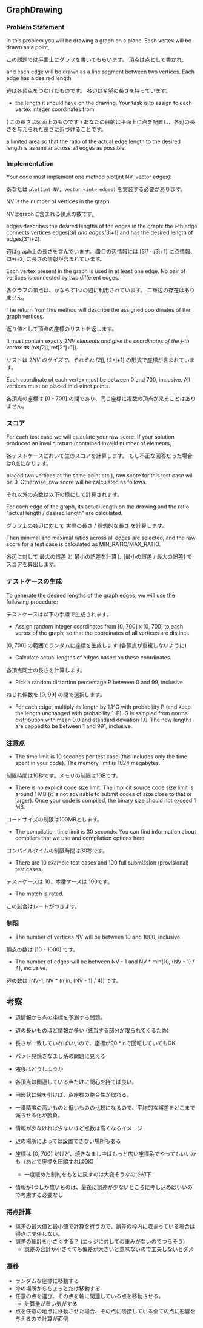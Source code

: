 ## GraphDrawing

### Problem Statement

In this problem you will be drawing a graph on a plane. Each vertex will be drawn as a point, 

この問題では平面上にグラフを書いてもらいます。 頂点は点として書かれ、

and each edge will be drawn as a line segment between two vertices. Each edge has a desired length 

辺は各頂点をつなげたものです。 各辺は希望の長さを持っています。

- the length it should have on the drawing. Your task is to assign to each vertex integer coordinates from 

( この長さは図面上のものです ) あなたの目的は平面上に点を配置し、各辺の長さを与えられた長さに近づけることです。

a limited area so that the ratio of the actual edge length to the desired length is as similar across all 
edges as possible.

### Implementation

Your code must implement one method plot(int NV, vector <int> edges):

あなたは `plot(int NV, vector <int> edges)` を実装する必要があります。

NV is the number of vertices in the graph.

NVはgraphに含まれる頂点の数です。

edges describes the desired lengths of the edges in the graph: the i-th edge connects vertices edges[3*i] and edges[3*i+1] and has the desired length of edges[3*i+2].

辺はgraph上の長さを含んでいます。i番目の辺情報には [3*i] - [3*i+1] に点情報、[3*i+2] に長さの情報が含まれています。

Each vertex present in the graph is used in at least one edge. No pair of vertices is connected by two different edges.

各グラフの頂点は、かならず1つの辺に利用されています。 二重辺の存在はありません。

The return from this method will describe the assigned coordinates of the graph vertices. 

返り値として頂点の座標のリストを返します。

It must contain exactly 2*NV elements and give the coordinates of the j-th vertex as (ret[2*j], ret[2*j+1]). 

リストは 2*NV のサイズで、それぞれ [2*j], [2*j+1] の形式で座標が含まれています。

Each coordinate of each vertex must be between 0 and 700, inclusive. All vertices must be placed in distinct points.

各頂点の座標は [0 - 700] の間であり、同じ座標に複数の頂点が来ることはありません。



### スコア

For each test case we will calculate your raw score. If your solution produced an invalid return (contained invalid number of elements,

各テストケースにおいて生のスコアを計算します。 もし不正な回答だった場合は0点になります。

placed two vertices at the same point etc.), raw score for this test case will be 0. Otherwise, raw score will be calculated as follows. 

それ以外の点数は以下の様にして計算されます。

For each edge of the graph, its actual length on the drawing and the ratio "actual length / desired length" are calculated. 

グラフ上の各辺に対して 実際の長さ / 理想的な長さ を計算します。

Then minimal and maximal ratios across all edges are selected, and the raw score for a test case is calculated as MIN_RATIO/MAX_RATIO. 

各辺に対して 最大の誤差 と 最小の誤差を計算し [最小の誤差 / 最大の誤差] でスコアを算出します。



### テストケースの生成

To generate the desired lengths of the graph edges, we will use the following procedure:

テストケースは以下の手順で生成されます。

* Assign random integer coordinates from [0, 700] x [0, 700] to each vertex of the graph, so that the coordinates of all vertices are distinct.

[0, 700] の範囲でランダムに座標を生成します (各頂点が重複しないように)

* Calculate actual lengths of edges based on these coordinates.

各頂点同士の長さを計算します。

* Pick a random distortion percentage P between 0 and 99, inclusive.

ねじれ係数を [0, 99] の間で選択します。

* For each edge, multiply its length by 1.1^G with probability P (and keep the length unchanged with probability 1-P). G is sampled from normal distribution with mean 0.0 and standard deviation 1.0. The new lengths are capped to be between 1 and 991, inclusive.



### 注意点

* The time limit is 10 seconds per test case (this includes only the time spent in your code). The memory limit is 1024 megabytes.

制限時間は10秒です。メモリの制限は1GBです。

* There is no explicit code size limit. The implicit source code size limit is around 1 MB (it is not advisable to submit codes of size close to that or larger). Once your code is compiled, the binary size should not exceed 1 MB.

コードサイズの制限は100MBとします。

* The compilation time limit is 30 seconds. You can find information about compilers that we use and compilation options here.

コンパイルタイムの制限時間は30秒です。

* There are 10 example test cases and 100 full submission (provisional) test cases.

テストケースは 10、本番ケースは 100です。

* The match is rated.

この試合はレートがつきます。


### 制限

* The number of vertices NV will be between 10 and 1000, inclusive.

頂点の数は [10 - 1000] です。

* The number of edges will be between NV - 1 and NV * min(10, (NV - 1) / 4), inclusive.

辺の数は [NV-1, NV * (min, (NV - 1) / 4)] です。


## 考察

* 辺情報から点の座標を予測する問題。
* 辺の長いものほど情報が多い (該当する部分が限られてくるため)
* 長さが一致していればいいので、座標が90 * nで回転していてもOK

* パット見焼きなまし系の問題に見える
* 遷移はどうしようか
* 各頂点は関連している点だけに関心を持てば良い。
* 円形状に線を引けば、点座標の整合性が取れる。

* 一番精度の高いものと低いものの比較になるので、平均的な誤差をどこまで減らせる化が勝負。
* 情報が少なければ少ないほど点数は高くなるイメージ
* 辺の場所によっては設置できない場所もある

* 座標は [0, 700] だけど、焼きなまし中はもっと広い座標系でやってもいいかも（あとで座標を圧縮すればOK)
  * 一度緩めた制約をもとに戻すのは大変そうなので却下
  
* 情報が1つしか無いものは、最後に誤差が少ないところに押し込めばいいので考慮する必要なし

### 得点計算

* 誤差の最大値と最小値で計算を行うので、誤差の枠内に収まっている場合は得点に関係しない。
* 誤差の総計を小さくする？ (エッジに対しての重みがないのでつらそう)
  * 誤差の合計が小さくても偏差が大きいと意味ないので工夫しないとダメ
  

### 遷移

* ランダムな座標に移動する
* 今の場所からちょっとだけ移動する
* 任意の点を選び、その点を軸に関連している点を移動させる。
  * 計算量が重い気がする
* 点を任意の地点に移動させた場合、その点に隣接している全ての点に影響を与えるので計算が面倒
